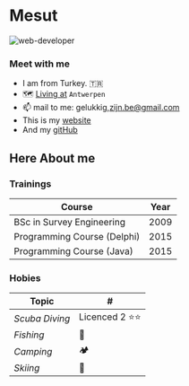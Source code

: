 # Mesut

![web-developer](https://user-images.githubusercontent.com/59531743/71879096-87cefc80-312d-11ea-87d8-c6a3c2425678.gif)

### Meet with me

- I am from Turkey. :tr:
- :world_map: [Living at](https://www.google.be/maps/place/51°10'38.8"N+4°22'29.9"E/@51.1774523,4.372766,17z/ "Google Maps Coordinates") `Antwerpen`
- :mailbox: mail to me: gelukkig,zijn.be@gmail.com
- This is my [website](https://mesutbe.github.io/)
- And my [gitHub](https://github.com/MesutBE/)

## Here About me

### Trainings

| Course                      | Year |
| --------------------------- | ---- |
| BSc in Survey Engineering   | 2009 |
| Programming Course (Delphi) | 2015 |
| Programming Course (Java)   | 2015 |

### Hobies

| Topic          | #                       |
| -------------- | ----------------------- |
| _Scuba Diving_ | Licenced 2 :star::star: |
| _Fishing_      | :tropical_fish:         |
| _Camping_      | :camping:               |
| _Skiing_       | :ski:                   |
